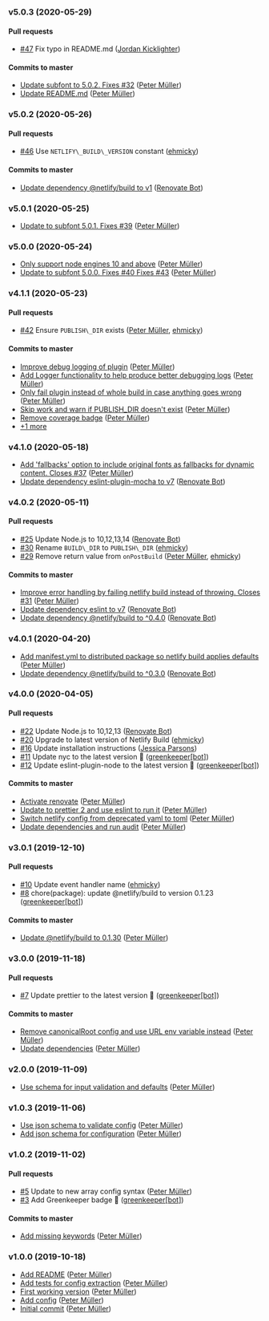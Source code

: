 ### v5.0.3 (2020-05-29)

#### Pull requests

- [#47](https://github.com/munter/netlify-plugin-subfont/pull/47) Fix typo in README.md ([Jordan Kicklighter](mailto:jwkicklighter@gmail.com))

#### Commits to master

- [Update subfont to 5.0.2. Fixes \#32](https://github.com/munter/netlify-plugin-subfont/commit/7b71f894d8920cd2cf5e53c51f72a2c9e7f7946f) ([Peter Müller](mailto:munter@fumle.dk))
- [Update README.md](https://github.com/munter/netlify-plugin-subfont/commit/42bdeb952f23f2d8e350bdc7bb7349547e7394f5) ([Peter Müller](mailto:munter@fumle.dk))

### v5.0.2 (2020-05-26)

#### Pull requests

- [#46](https://github.com/munter/netlify-plugin-subfont/pull/46) Use `NETLIFY\_BUILD\_VERSION` constant ([ehmicky](mailto:ehmicky@gmail.com))

#### Commits to master

- [Update dependency @netlify\/build to v1](https://github.com/munter/netlify-plugin-subfont/commit/269ddd3c62d439470a988a4d83682a1f0e8c66e4) ([Renovate Bot](mailto:bot@renovateapp.com))

### v5.0.1 (2020-05-25)

- [Update to subfont 5.0.1. Fixes \#39](https://github.com/munter/netlify-plugin-subfont/commit/51602446af24d07668e0d33de904fc3e6eb24cb2) ([Peter Müller](mailto:munter@fumle.dk))

### v5.0.0 (2020-05-24)

- [Only support node engines 10 and above](https://github.com/munter/netlify-plugin-subfont/commit/f698e4feded9a3f4b5b893a54a81eb32f0f729fd) ([Peter Müller](mailto:munter@fumle.dk))
- [Update to subfont 5.0.0. Fixes \#40 Fixes \#43](https://github.com/munter/netlify-plugin-subfont/commit/1eacfecc9d700637ed7eb740ac924ae8bdfd914f) ([Peter Müller](mailto:munter@fumle.dk))

### v4.1.1 (2020-05-23)

#### Pull requests

- [#42](https://github.com/munter/netlify-plugin-subfont/pull/42) Ensure `PUBLISH\_DIR` exists ([Peter Müller](mailto:munter@fumle.dk), [ehmicky](mailto:ehmicky@gmail.com))

#### Commits to master

- [Improve debug logging of plugin](https://github.com/munter/netlify-plugin-subfont/commit/2c8d6513cd3d27f1b0e7132daacf12e3db59d5fd) ([Peter Müller](mailto:munter@fumle.dk))
- [Add Logger functionality to help produce better debugging logs](https://github.com/munter/netlify-plugin-subfont/commit/57c89683b5f0f92a8ca7cd847d0f0558480db075) ([Peter Müller](mailto:munter@fumle.dk))
- [Only fail plugin instead of whole build in case anything goes wrong](https://github.com/munter/netlify-plugin-subfont/commit/e08ee9eea7b7ef33d6ea8881c19b2af2025c386e) ([Peter Müller](mailto:munter@fumle.dk))
- [Skip work and warn if PUBLISH\_DIR doesn't exist](https://github.com/munter/netlify-plugin-subfont/commit/7dd0f358309185f971d74dd9cf35ce99b7e1b6f0) ([Peter Müller](mailto:munter@fumle.dk))
- [Remove coverage badge](https://github.com/munter/netlify-plugin-subfont/commit/ec780982d9d5c0a9e4d6b881b275f0ac6a1ac4d7) ([Peter Müller](mailto:munter@fumle.dk))
- [+1 more](https://github.com/munter/netlify-plugin-subfont/compare/v4.1.0...v4.1.1)

### v4.1.0 (2020-05-18)

- [Add 'fallbacks' option to include original fonts as fallbacks for dynamic content. Closes \#37](https://github.com/munter/netlify-plugin-subfont/commit/bcf724eae5da0fe50a91bf9c204d63f2c5e6b6cf) ([Peter Müller](mailto:munter@fumle.dk))
- [Update dependency eslint-plugin-mocha to v7](https://github.com/munter/netlify-plugin-subfont/commit/8004ddff6c3c7fd12cd13d1ee311ef2e90acae76) ([Renovate Bot](mailto:bot@renovateapp.com))

### v4.0.2 (2020-05-11)

#### Pull requests

- [#25](https://github.com/munter/netlify-plugin-subfont/pull/25) Update Node.js to 10,12,13,14 ([Renovate Bot](mailto:bot@renovateapp.com))
- [#30](https://github.com/munter/netlify-plugin-subfont/pull/30) Rename `BUILD\_DIR` to `PUBLISH\_DIR` ([ehmicky](mailto:ehmicky@gmail.com))
- [#29](https://github.com/munter/netlify-plugin-subfont/pull/29) Remove return value from `onPostBuild` ([Peter Müller](mailto:munter@fumle.dk), [ehmicky](mailto:ehmicky@gmail.com))

#### Commits to master

- [Improve error handling by failing netlify build instead of throwing. Closes \#31](https://github.com/munter/netlify-plugin-subfont/commit/aa3b4544289e73d8e2173fac7eb82965301de9d4) ([Peter Müller](mailto:munter@fumle.dk))
- [Update dependency eslint to v7](https://github.com/munter/netlify-plugin-subfont/commit/c6a83a500fee5bc893c210b5a26a07e7e0e338f1) ([Renovate Bot](mailto:bot@renovateapp.com))
- [Update dependency @netlify\/build to ^0.4.0](https://github.com/munter/netlify-plugin-subfont/commit/97ed527d04d277bc9f6b2696e4fb42fb82b1484b) ([Renovate Bot](mailto:bot@renovateapp.com))

### v4.0.1 (2020-04-20)

- [Add manifest.yml to distributed package so netlify build applies defaults](https://github.com/munter/netlify-plugin-subfont/commit/c4d4f79fdc22b688addd9cba6a6c7d9b769d1e4c) ([Peter Müller](mailto:munter@fumle.dk))
- [Update dependency @netlify\/build to ^0.3.0](https://github.com/munter/netlify-plugin-subfont/commit/a212daee334f402a118e8decbcbcfe16d005e842) ([Renovate Bot](mailto:bot@renovateapp.com))

### v4.0.0 (2020-04-05)

#### Pull requests

- [#22](https://github.com/munter/netlify-plugin-subfont/pull/22) Update Node.js to 10,12,13 ([Renovate Bot](mailto:bot@renovateapp.com))
- [#20](https://github.com/munter/netlify-plugin-subfont/pull/20) Upgrade to latest version of Netlify Build ([ehmicky](mailto:ehmicky@gmail.com))
- [#16](https://github.com/munter/netlify-plugin-subfont/pull/16) Update installation instructions ([Jessica Parsons](mailto:verythorough@users.noreply.github.com))
- [#11](https://github.com/munter/netlify-plugin-subfont/pull/11) Update nyc to the latest version 🚀 ([greenkeeper[bot]](mailto:23040076+greenkeeper[bot]@users.noreply.github.com))
- [#12](https://github.com/munter/netlify-plugin-subfont/pull/12) Update eslint-plugin-node to the latest version 🚀 ([greenkeeper[bot]](mailto:23040076+greenkeeper[bot]@users.noreply.github.com))

#### Commits to master

- [Activate renovate](https://github.com/munter/netlify-plugin-subfont/commit/b37ffd7522fc57c6cbb17db1838168bded57ade2) ([Peter Müller](mailto:munter@fumle.dk))
- [Update to prettier 2 and use eslint to run it](https://github.com/munter/netlify-plugin-subfont/commit/0f560b8cb08287485e418beb0a98cdee846ba4da) ([Peter Müller](mailto:munter@fumle.dk))
- [Switch netlify config from deprecated yaml to toml](https://github.com/munter/netlify-plugin-subfont/commit/801fe3915125ec4c2b25613d17c58f4d2f0025cf) ([Peter Müller](mailto:munter@fumle.dk))
- [Update dependencies and run audit](https://github.com/munter/netlify-plugin-subfont/commit/2c56d15445ac634c6a9521850b0968eb5cafa757) ([Peter Müller](mailto:munter@fumle.dk))

### v3.0.1 (2019-12-10)

#### Pull requests

- [#10](https://github.com/munter/netlify-plugin-subfont/pull/10) Update event handler name ([ehmicky](mailto:ehmicky@users.noreply.github.com))
- [#8](https://github.com/munter/netlify-plugin-subfont/pull/8) chore\(package\): update @netlify\/build to version 0.1.23 ([greenkeeper[bot]](mailto:23040076+greenkeeper[bot]@users.noreply.github.com))

#### Commits to master

- [Update @netlify\/build to 0.1.30](https://github.com/munter/netlify-plugin-subfont/commit/7e4aea012ac25394f72d33003621e0573361953d) ([Peter Müller](mailto:munter@fumle.dk))

### v3.0.0 (2019-11-18)

#### Pull requests

- [#7](https://github.com/munter/netlify-plugin-subfont/pull/7) Update prettier to the latest version 🚀 ([greenkeeper[bot]](mailto:23040076+greenkeeper[bot]@users.noreply.github.com))

#### Commits to master

- [Remove canonicalRoot config and use URL env variable instead](https://github.com/munter/netlify-plugin-subfont/commit/48d9277c9d27a2a9cba0034ccc6a8910be06f0fa) ([Peter Müller](mailto:munter@fumle.dk))
- [Update dependencies](https://github.com/munter/netlify-plugin-subfont/commit/c9a39dd7c5e05dfa6b00d02338033a85261adc4e) ([Peter Müller](mailto:munter@fumle.dk))

### v2.0.0 (2019-11-09)

- [Use schema for input validation and defaults](https://github.com/munter/netlify-plugin-subfont/commit/9f83827f803f1bf82334853243fb1f9b92693fb3) ([Peter Müller](mailto:munter@fumle.dk))

### v1.0.3 (2019-11-06)

- [Use json schema to validate config](https://github.com/munter/netlify-plugin-subfont/commit/3df54e0740db8e2c3149d8ecab165c995cfd4e9a) ([Peter Müller](mailto:munter@fumle.dk))
- [Add json schema for configuration](https://github.com/munter/netlify-plugin-subfont/commit/82b380a98b78179ccea0dcb221d7a8c0458c4c04) ([Peter Müller](mailto:munter@fumle.dk))

### v1.0.2 (2019-11-02)

#### Pull requests

- [#5](https://github.com/munter/netlify-plugin-subfont/pull/5) Update to new array config syntax ([Peter Müller](mailto:munter@fumle.dk))
- [#3](https://github.com/munter/netlify-plugin-subfont/pull/3) Add Greenkeeper badge 🌴 ([greenkeeper[bot]](mailto:23040076+greenkeeper[bot]@users.noreply.github.com))

#### Commits to master

- [Add missing keywords](https://github.com/munter/netlify-plugin-subfont/commit/39bebaec8da9737d7717208ee3301fb0b946c0f6) ([Peter Müller](mailto:munter@fumle.dk))

### v1.0.0 (2019-10-18)

- [Add README](https://github.com/munter/netlify-plugin-subfont/commit/dbadc0ff3d9fb22e262a9e541c785e7470ac1c22) ([Peter Müller](mailto:munter@fumle.dk))
- [Add tests for config extraction](https://github.com/munter/netlify-plugin-subfont/commit/eac3e128cc0aba5e3247b889653ea7f3277d6a7c) ([Peter Müller](mailto:munter@fumle.dk))
- [First working version](https://github.com/munter/netlify-plugin-subfont/commit/79af4da224bc04df04220a32534a2357ec85cfcd) ([Peter Müller](mailto:munter@fumle.dk))
- [Add config](https://github.com/munter/netlify-plugin-subfont/commit/85ca9968881d5a12713a257df731d232555138a3) ([Peter Müller](mailto:munter@fumle.dk))
- [Initial commit](https://github.com/munter/netlify-plugin-subfont/commit/99f51371b57b5107844d44edaf3b726280a32ea2) ([Peter Müller](mailto:munter@fumle.dk))

